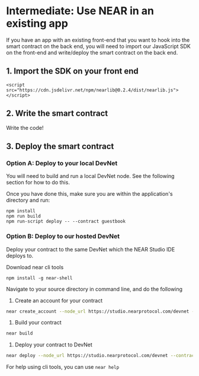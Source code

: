 # Intermediate: Use NEAR in an existing app

If you have an app with an existing front-end that you want to hook into the smart contract on the back end, you will need to import our JavaScript SDK on the front-end and write/deploy the smart contract on the back end.

## 1. Import the SDK on your front end

```text
<script src="https://cdn.jsdelivr.net/npm/nearlib@0.2.4/dist/nearlib.js"></script>
```

## 2. Write the smart contract

Write the code!

## 3. Deploy the smart contract

### Option A: Deploy to your local DevNet

You will need to build and run a local DevNet node. See the following section for how to do this.

Once you have done this, make sure you are within the application's directory and run:

```text
npm install
npm run build
npm run-script deploy -- --contract guestbook
```

### Option B: Deploy to our hosted DevNet

Deploy your contract to the same DevNet which the NEAR Studio IDE deploys to.

Download near cli tools

```text
npm install -g near-shell
```

Navigate to your source directory in command line, and do the following

1. Create an account for your contract

```bash
near create_account --node_url https://studio.nearprotocol.com/devnet --account_id <yourcontractname>
```

1. Build your contract

```bash
near build
```

1. Deploy your contract to DevNet

```bash
near deploy --node_url https://studio.nearprotocol.com/devnet --contract_name <yourcontractname>
```

For help using cli tools, you can use `near help`

